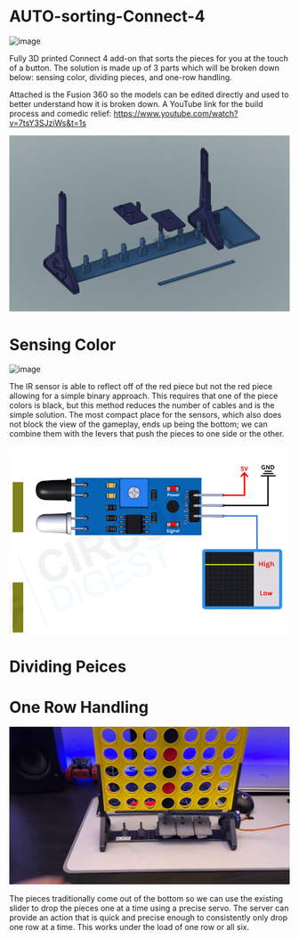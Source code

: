 # AUTO-sorting-Connect-4
![image](https://github.com/jareddilley/AUTO-sorting-Connect-4/blob/main/Connect4-sorting-gif-demo.gif)

Fully 3D printed Connect 4 add-on that sorts the pieces for you at the touch of a button.
The solution is made up of 3 parts which will be broken down below: sensing color, dividing pieces, and one-row handling.

Attached is the Fusion 360 so the models can be edited directly and used to better understand how it is broken down. A YouTube link for the build process and comedic relief: https://www.youtube.com/watch?v=7tsY3SJziWs&t=1s

![image](https://github.com/jareddilley/AUTO-sorting-Connect-4/blob/main/3d-Connect-4-model.PNG)
# Sensing Color
![image](https://github.com/jareddilley/AUTO-sorting-Connect-4/blob/main/Color-sensing-gif-demo.gif)

The IR sensor is able to reflect off of the red piece but not the red piece allowing for a simple binary approach. This requires that one of the piece colors is black, but this method reduces the number of cables and is the simple solution. The most compact place for the sensors, which also does not block the view of the gameplay, ends up being the bottom; we can combine them with the levers that push the pieces to one side or the other.

![image](https://github.com/jareddilley/AUTO-sorting-Connect-4/blob/main/IR-Sensor-Working.gif)
# Dividing Peices

# One Row Handling
![image](https://github.com/jareddilley/AUTO-sorting-Connect-4/blob/main/One-row-handling-gif-demo.gif)

The pieces traditionally come out of the bottom so we can use the existing slider to drop the pieces one at a time using a precise servo. The server can provide an action that is quick and precise enough to consistently only drop one row at a time. This works under the load of one row or all six.

